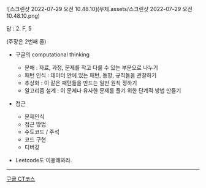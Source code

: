 ![스크린샷 2022-07-29 오전 10.48.10](무제.assets/스크린샷 2022-07-29 오전 10.48.10.png)

답 : 2. F, 5

(주장은 2번째 줄)



- 구글의 computational thinking
  - 분해 : 자료, 과정, 문제를 작고 다룰 수 있는 부분으로 나누기
  - 패턴 인식 : 데이터 안에 있는 패턴, 동향, 규칙들을 관찰하기
  - 추상화 : 이 같은 패턴들을 만드는 일반 원칙 정하기
  - 알고리즘 설계 : 이 문제나 유사한 문제를 풀기 위한 단계적 방법 만들기 

- 접근
  - 문제인식
  - 접근 방법
  - 수도코드 / 주석
  - 코드 구현
  - 디버깅
- Leetcode도 이용해봐라.

---

[구글 CT코스](https://manchoi.gitbooks.io/google-ct-course-korean-version/content/chapter1.html)